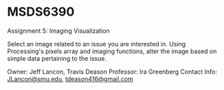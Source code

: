 # MSDS6390
Assignment 5:  Imaging Visualization

Select an image related to an issue you are interested
 in. Using Processing's pixels array and imaging functions,
 alter the image based on simple data pertaining to the issue.

Owner: Jeff Lancon, Travis Deason
Professor: Ira Greenberg
Contact Info: JLancon@smu.edu, tdeason416@gmail.com
